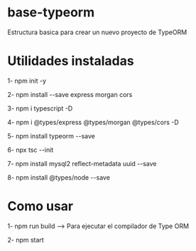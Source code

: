# base-typeorm
Estructura basica para crear un nuevo proyecto de TypeORM

# Utilidades instaladas

1- npm init -y

2- npm install --save express morgan cors

3- npm i typescript -D

4- npm i @types/express @types/morgan @types/cors -D

5- npm install typeorm --save

6- npx tsc --init

7- npm install mysql2 reflect-metadata uuid --save

8- npm install @types/node --save

# Como usar

1- npm run build --> Para ejecutar el compilador de Type ORM

2- npm start